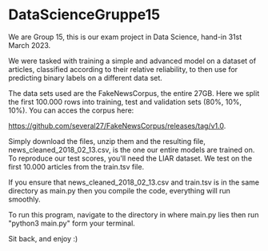 # DataScienceGruppe15

We are Group 15, this is our exam project in Data Science, hand-in 31st March 2023.

We were tasked with training a simple and advanced model on a dataset of articles, classified according to their relative reliability, to then use for predicting binary labels on a different data set.

The data sets used are the FakeNewsCorpus, the entire 27GB. Here we split the first 100.000 rows into training, test and validation sets (80%, 10%, 10%). You can acces the corpus here:

https://github.com/several27/FakeNewsCorpus/releases/tag/v1.0.

Simply download the files, unzip them and the resulting file, news_cleaned_2018_02_13.csv, is the one our entire models are trained on. To reproduce our test scores, you'll need the LIAR dataset. We test on the first 10.000 articles from the train.tsv file.

If you ensure that news_cleaned_2018_02_13.csv and train.tsv is in the same directory as main.py then you compile the code, everything will run smoothly.

To run this program, navigate to the directory in where main.py lies then run "python3 main.py" form your terminal.

Sit back, and enjoy :) 
